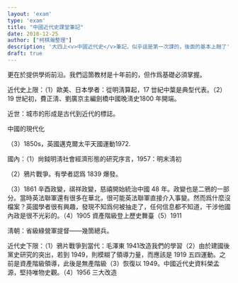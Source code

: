 ```yaml
---
layout: 'exam'
type: 'exam'
title: "中國近代史課堂筆記"
date: 2018-12-25
author: ["柯棋瀚整理"]
description: '大四上<v>中國近代史</v>筆記，似乎這是第一次課的，後面的基本上翹了'
draft: true
---
```


更在於提供學術前沿。我們這箇教材是十年前的，但作爲基礎必須掌握。

近代史上限：（1）歐美、日本學者：從明淸算起，17 丗紀中葉是典型代表。（2）19 世紀初，費正淸、劉廣京主編<v>劍橋中國晚淸史</v>1800 年開端。

近世：城市的形成是古代到近代的標誌。

<v>中國的現代化</v>

（3）1850s，英國邁克爾<v>太平天國運動</v>1972.

國內：（1）尙鉞<v>明淸社會經濟形態的研究</v>序言，1957：明末淸初

（2）鴉片戰爭。有學者認爲 1839 爆發。

（3）1861 辛酉政變，祺祥政變，慈禧開始統治中國 48 年。政變也是二鴉的一部分。當時英法聯軍還有很多在華北，很可能英法聯軍直接介入事變。然而爲什麼沒檔案？英國學者很有興趣，發現不知爲何被抽走了，任何信息都不知道，干涉他國內政是很不光彩的。（4）1905 資產階級登上歷史舞臺（5）1911

淸朝：省級綠營軍提督——幾箇總兵。

近代史下限：（1）鴉片戰爭到當代：毛澤東 1941<v>改造我們的學習</v>（2）由於建國後黨史研究的突出，若到 1949，則模糊了領導力量，而應該是 1919 五四運動。之前是資產階級領導，此後是無產階級（3）恢復以 1949。<v>中國近代史資料</v>榮孟源，堅持唯物史觀。（4）1956 三大改造
